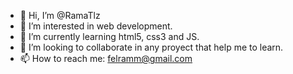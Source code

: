 - 👋 Hi, I’m @RamaTlz
- 👀 I’m interested in web development.
- 🌱 I’m currently learning html5, css3 and JS.
- 💞️ I’m looking to collaborate in any proyect that help me to learn.
- 📫 How to reach me: felramm@gmail.com

<!---
RamaTlz/RamaTlz is a ✨ special ✨ repository because its `README.md` (this file) appears on your GitHub profile.
You can click the Preview link to take a look at your changes.
--->
